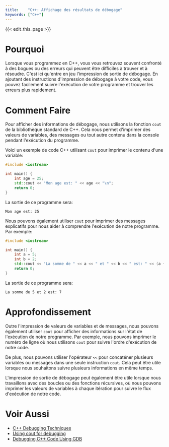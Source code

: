 ```yaml
---
title:    "C++: Affichage des résultats de débogage"
keywords: ["C++"]
---
```


{{< edit_this_page >}}

# Pourquoi

Lorsque vous programmez en C++, vous vous retrouvez souvent confronté à des bogues ou des erreurs qui peuvent être difficiles à trouver et à résoudre. C'est ici qu'entre en jeu l'impression de sortie de débogage. En ajoutant des instructions d'impression de débogage à votre code, vous pouvez facilement suivre l'exécution de votre programme et trouver les erreurs plus rapidement.

# Comment Faire

Pour afficher des informations de débogage, nous utilisons la fonction `cout` de la bibliothèque standard de C++. Cela nous permet d'imprimer des valeurs de variables, des messages ou tout autre contenu dans la console pendant l'exécution du programme.

Voici un exemple de code C++ utilisant `cout` pour imprimer le contenu d'une variable:

```C++
#include <iostream>

int main() {
    int age = 25;
    std::cout << "Mon age est: " << age << "\n";
    return 0;
}
```

La sortie de ce programme sera:

```
Mon age est: 25
```

Nous pouvons également utiliser `cout` pour imprimer des messages explicatifs pour nous aider à comprendre l'exécution de notre programme. Par exemple:

```C++
#include <iostream>

int main() {
    int a = 5;
    int b = 2;
    std::cout << "La somme de " << a << " et " << b << " est: " << (a + b) << "\n";
    return 0;
}
```

La sortie de ce programme sera:

```
La somme de 5 et 2 est: 7
```

# Approfondissement

Outre l'impression de valeurs de variables et de messages, nous pouvons également utiliser `cout` pour afficher des informations sur l'état de l'exécution de notre programme. Par exemple, nous pouvons imprimer le numéro de ligne où nous utilisons `cout` pour suivre l'ordre d'exécution de notre code.

De plus, nous pouvons utiliser l'opérateur `<<` pour concaténer plusieurs variables ou messages dans une seule instruction `cout`. Cela peut être utile lorsque nous souhaitons suivre plusieurs informations en même temps.

L'impression de sortie de débogage peut également être utile lorsque nous travaillons avec des boucles ou des fonctions récursives, où nous pouvons imprimer les valeurs de variables à chaque itération pour suivre le flux d'exécution de notre code.

# Voir Aussi

- [C++ Debugging Techniques](https://www.tutorialspoint.com/cplusplus/cpp_debugging_techniques.htm)
- [Using cout for debugging](https://www.learncpp.com/cpp-tutorial/27-using-cout-for-debugging/)
- [Debugging C++ Code Using GDB](https://www.guru99.com/c-dbg-debugging.html)